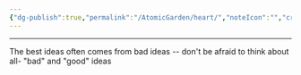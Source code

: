 ```yaml
---
{"dg-publish":true,"permalink":"/AtomicGarden/heart/","noteIcon":"","created":"2025-02-19T17:07:27.000+01:00","updated":"2025-02-20T09:03:57.000+01:00"}
---
```


---
The best ideas often comes from bad ideas -- don't be afraid to think about all- "bad" and "good" ideas 
